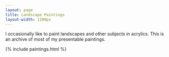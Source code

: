```yaml
---
layout: page
title: Landscape Paintings
layout-width: 1200px
---
```


I occasionally like to paint landscapes and other subjects in acrylics. This is an archive of most of my presentable paintings.

{% include paintings.html %}
